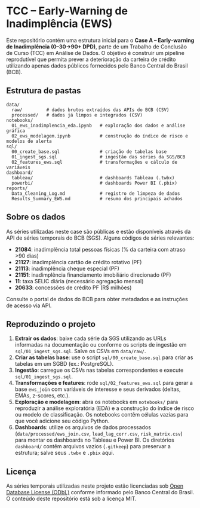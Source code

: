 # TCC – Early‐Warning de Inadimplência (EWS)

Este repositório contém uma estrutura inicial para o **Case A – Early‐warning de Inadimplência (0–30→90+ DPD)**, parte de um Trabalho de Conclusão de Curso (TCC) em Análise de Dados. O objetivo é construir um pipeline reprodutível que permita prever a deterioração da carteira de crédito utilizando apenas dados públicos fornecidos pelo Banco Central do Brasil (BCB).

## Estrutura de pastas

```
data/
  raw/         # dados brutos extraídos das APIs do BCB (CSV)
  processed/   # dados já limpos e integrados (CSV)
notebooks/
  01_ews_inadimplencia_eda.ipynb   # exploração dos dados e análise gráfica
  02_ews_modelagem.ipynb           # construção do índice de risco e modelos de alerta
sql/
  00_create_base.sql               # criação de tabelas base
  01_ingest_sgs.sql                # ingestão das séries da SGS/BCB
  02_features_ews.sql              # transformações e cálculo de variáveis
dashboard/
  tableau/                         # dashboards Tableau (.twbx)
  powerbi/                         # dashboards Power BI (.pbix)
reports/
  Data_Cleaning_Log.md             # registro de limpeza de dados
  Results_Summary_EWS.md           # resumo dos principais achados
```

## Sobre os dados

As séries utilizadas neste case são públicas e estão disponíveis através da API de séries temporais do BCB (SGS). Alguns códigos de séries relevantes:

- **21084**: inadimplência total pessoas físicas (% da carteira com atraso >90 dias)
- **21127**: inadimplência cartão de crédito rotativo (PF)
- **21113**: inadimplência cheque especial (PF)
- **21151**: inadimplência financiamento imobiliário direcionado (PF)
- **11**: taxa SELIC diária (necessário agregação mensal)
- **20633**: concessões de crédito PF (R$ milhões)

Consulte o portal de dados do BCB para obter metadados e as instruções de acesso via API.

## Reproduzindo o projeto

1. **Extrair os dados**: baixe cada série da SGS utilizando as URLs informadas na documentação ou conforme os scripts de ingestão em `sql/01_ingest_sgs.sql`. Salve os CSVs em `data/raw/`.
2. **Criar as tabelas base**: use o script `sql/00_create_base.sql` para criar as tabelas em um SGBD (ex.: PostgreSQL).
3. **Ingestão**: carregue os CSVs nas tabelas correspondentes e execute `sql/01_ingest_sgs.sql`.
4. **Transformações e features**: rode `sql/02_features_ews.sql` para gerar a base `ews_join` com variáveis de interesse e seus derivados (deltas, EMAs, z-scores, etc.).
5. **Exploração e modelagem**: abra os notebooks em `notebooks/` para reproduzir a análise exploratória (EDA) e a construção do índice de risco ou modelo de classificação. Os notebooks contêm células vazias para que você adicione seu código Python.
6. **Dashboards**: utilize os arquivos de dados processados (`data/processed/ews_join.csv`, `lead_lag_corr.csv`, `risk_matrix.csv`) para montar os dashboards no Tableau e Power BI. Os diretórios `dashboard/` contêm arquivos vazios (`.gitkeep`) para preservar a estrutura; salve seus `.twbx` e `.pbix` aqui.

## Licença

As séries temporais utilizadas neste projeto estão licenciadas sob [Open Database License (ODbL)](https://opendatacommons.org/licenses/odbl/) conforme informado pelo Banco Central do Brasil. O conteúdo deste repositório está sob a licença MIT.
